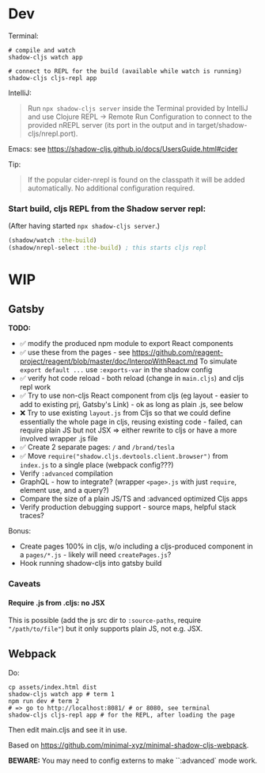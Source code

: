 Dev
===

Terminal:

```
# compile and watch
shadow-cljs watch app

# connect to REPL for the build (available while watch is running)
shadow-cljs cljs-repl app
```

IntelliJ:

> Run `npx shadow-cljs server` inside the Terminal provided by IntelliJ and use Clojure REPL → Remote Run Configuration to connect to the provided nREPL server (its port in the output and in target/shadow-cljs/nrepl.port).

Emacs: see https://shadow-cljs.github.io/docs/UsersGuide.html#cider

Tip:

> If the popular cider-nrepl is found on the classpath it will be added automatically. No additional configuration required.

### Start build, cljs REPL from the Shadow server repl:

(After having started `npx shadow-cljs server`.)

```clj
(shadow/watch :the-build)
(shadow/nrepl-select :the-build) ; this starts cljs repl
```

WIP
=======

Gatsby
------

**TODO:**

* ✅ modify the produced npm module to export React components
* ✅ use these from the pages - see https://github.com/reagent-project/reagent/blob/master/doc/InteropWithReact.md To simulate `export default ...` use `:exports-var` in the shadow config
* ✅ verify hot code reload - both reload (change in `main.cljs`) and cljs repl work
* ✅ Try to use non-cljs React component from cljs (eg layout - easier to add to existing prj, Gatsby's Link) - ok as long as plain .js, see below
* ❌ Try to use existing `layout.js` from Cljs so that we could define essentially the whole page in cljs, reusing existing code - failed, can require plain JS but not JSX => either rewrite to cljs or have a more involved wrapper .js file
* ✅ Create 2 separate pages: `/` and `/brand/tesla`
* ✅ Move `require("shadow.cljs.devtools.client.browser")` from `index.js` to a single place (webpack config???)
* Verify `:advanced` compilation
* GraphQL - how to integrate? (wrapper `<page>.js` with just `require`, element use, and a query?)
* Compare the size of a plain JS/TS and :advanced optimized Cljs apps
* Verify production debugging support - source maps, helpful stack traces?

Bonus:

* Create pages 100% in cljs, w/o including a cljs-produced component in a `pages/*.js` - likely will need `createPages.js`?
* Hook running shadow-cljs into gatsby build

### Caveats

#### Require .js from .cljs: no JSX

This is possible (add the js src dir to `:source-paths`, require `"/path/to/file"`) but it only supports plain JS, not e.g. JSX.

Webpack
-------

Do:

```
cp assets/index.html dist
shadow-cljs watch app # term 1
npm run dev # term 2
# => go to http://localhost:8081/ # or 8080, see terminal
shadow-cljs cljs-repl app # for the REPL, after loading the page
```

Then edit main.cljs and see it in use.

Based on https://github.com/minimal-xyz/minimal-shadow-cljs-webpack.

**BEWARE:** You may need to config externs to make ``:advanced` mode work.
